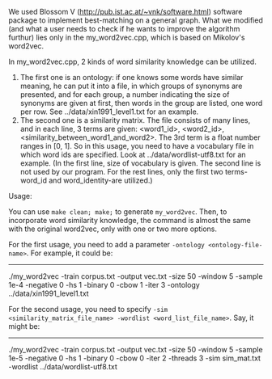 We used Blossom V (http://pub.ist.ac.at/~vnk/software.html) software package to implement best-matching on a general graph. What we modified (and what a user needs to check if he wants to improve the algorithm furthur) lies only in the my_word2vec.cpp, which is based on Mikolov's word2vec.

In my_word2vec.cpp, 2 kinds of word similarity knowledge can be utilized.
  1. The first one is an ontology: if one knows some words have similar meaning, he can put it into a file, in which groups of synonyms are presented, and for each group, a number indicating the size of synonyms are given at first, then words in the group are listed, one word per row. See ../data/xin1991_level1.txt for an example.
  2. The second one is a similarity matrix. The file consists of many lines, and in each line, 3 terms are given: <word1_id>, <word2_id>, <similarity_between_word1_and_word2>. The 3rd term is a float number ranges in [0, 1]. So in this usage, you need to have a vocabulary file in which word ids are specified. Look at ../data/wordlist-utf8.txt for an example. (In the first line, size of vocabulary is given. The second line is not used by our program. For the rest lines, only the first two terms-word_id and word_identity-are utilized.)


Usage:

You can use `make clean; make;` to generate `my_word2vec`. Then, to incorporate word similarity knowledge, the command is almost the same with the original word2vec, only with one or two more options.

For the first usage, you need to add a parameter `-ontology <ontology-file-name>`. For example, it could be:

---
./my_word2vec -train corpus.txt -output vec.txt -size 50 -window 5 -sample 1e-4 -negative 0 -hs 1 -binary 0 -cbow 1 -iter 3 -ontology ../data/xin1991_level1.txt


For the second usage, you need to specify `-sim <similarity_matrix_file_name> -wordlist <word_list_file_name>`. Say, it might be:

---
./my_word2vec -train corpus.txt -output vec.txt -size 50 -window 5 -sample 1e-5 -negative 0 -hs 1 -binary 0 -cbow 0 -iter 2 -threads 3 -sim sim_mat.txt -wordlist ../data/wordlist-utf8.txt
